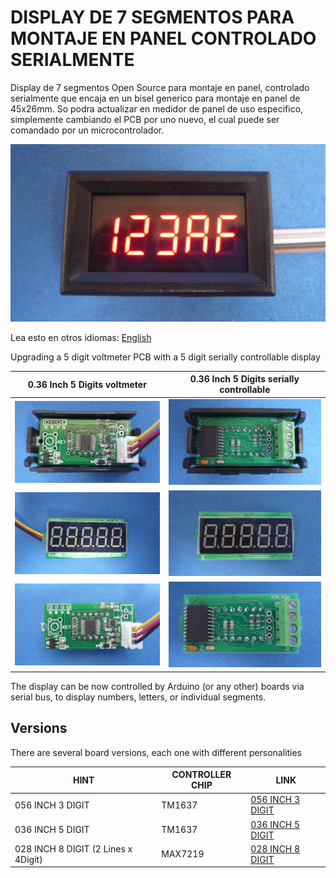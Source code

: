 # DISPLAY DE 7 SEGMENTOS PARA MONTAJE EN PANEL CONTROLADO SERIALMENTE

Display de 7 segmentos Open Source para montaje en panel, controlado serialmente que encaja en un bisel generico para montaje en panel de 45x26mm. So podra actualizar en medidor de panel de uso especifico, simplemente cambiando el PCB por uno nuevo, el cual puede ser comandado por un microcontrolador.

![METERON](/036-inch-5-digit/assets/img/meteron.jpg)

Lea esto en otros idiomas: [English](../../README.md)

Upgrading a 5 digit voltmeter PCB with a 5 digit serially controllable display

0.36 Inch 5 Digits voltmeter           | 0.36 Inch 5 Digits serially controllable     
---------------------------------------|----------------------------------------------
![](/assets/img/voltmeterback.jpg)     |![](/036-inch-5-digit/assets/img/meterback.jpg) 
![](/assets/img/voltmeterpcbfront.jpg) |![](/036-inch-5-digit/assets/img/pcbfront.jpg) 
![](/assets/img/voltmeterpcbback.jpg)  |![](/036-inch-5-digit/assets/img/pcbback.jpg) 

The display can be now controlled by Arduino (or any other) boards via serial bus, to display numbers, letters, or individual segments.

## Versions

There are several board versions, each one with different personalities

| HINT                               | CONTROLLER CHIP | LINK                                     
|------------------------------------|-----------------|--------------------------------------
| 056 INCH 3 DIGIT                   | TM1637          | [056 INCH 3 DIGIT](/056-inch-3-digit)  
| 036 INCH 5 DIGIT                   | TM1637          | [036 INCH 5 DIGIT](/036-inch-5-digit)  
| 028 INCH 8 DIGIT (2 Lines x 4Digit)| MAX7219         | [028 INCH 8 DIGIT](/028-inch-8-digit)

